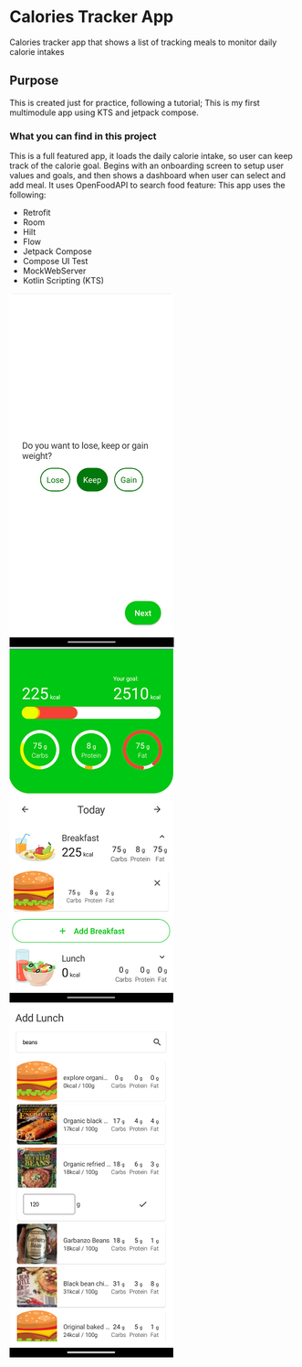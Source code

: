 # Calories Tracker App

Calories tracker app that shows a list of tracking meals to monitor daily calorie intakes

## Purpose

This is created just for practice, following a tutorial; This is my first multimodule app using KTS and jetpack compose.

### What you can find in this project

This is a full featured app, it loads the daily calorie intake, so user can keep track of the calorie goal. Begins with an onboarding screen to setup user values and goals, and then shows a dashboard when user can select and add meal. It uses OpenFoodAPI to search food feature: This app uses the following:

* Retrofit
* Room
* Hilt
* Flow
* Jetpack Compose
* Compose UI Test
* MockWebServer
* Kotlin Scripting (KTS)

![preview](https://github.com/KarlosPerez/CaloriesTracker/blob/master/compose_preview1.png)
![preview](https://github.com/KarlosPerez/CaloriesTracker/blob/master/compose_preview2.png)
![preview](https://github.com/KarlosPerez/CaloriesTracker/blob/master/compose_preview3.png)
